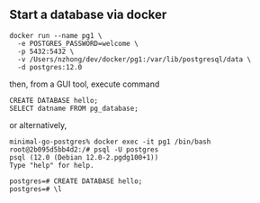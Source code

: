 ## Start a database via docker

```
docker run --name pg1 \
  -e POSTGRES_PASSWORD=welcome \
  -p 5432:5432 \
  -v /Users/nzhong/dev/docker/pg1:/var/lib/postgresql/data \
  -d postgres:12.0
```

then, from a GUI tool, execute command

```
CREATE DATABASE hello;
SELECT datname FROM pg_database;
```

or alternatively, 

```
minimal-go-postgres% docker exec -it pg1 /bin/bash
root@2b095d5bb4d2:/# psql -U postgres
psql (12.0 (Debian 12.0-2.pgdg100+1))
Type "help" for help.

postgres=# CREATE DATABASE hello;
postgres=# \l
```